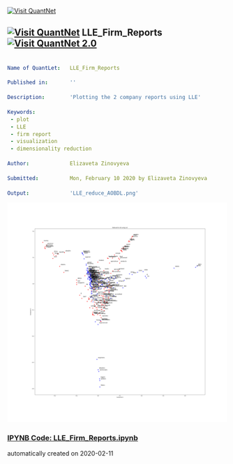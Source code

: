 [<img src="https://github.com/QuantLet/Styleguide-and-FAQ/blob/master/pictures/banner.png" width="888" alt="Visit QuantNet">](http://quantlet.de/)

## [<img src="https://github.com/QuantLet/Styleguide-and-FAQ/blob/master/pictures/qloqo.png" alt="Visit QuantNet">](http://quantlet.de/) **LLE_Firm_Reports** [<img src="https://github.com/QuantLet/Styleguide-and-FAQ/blob/master/pictures/QN2.png" width="60" alt="Visit QuantNet 2.0">](http://quantlet.de/)

```yaml

Name of QuantLet:   LLE_Firm_Reports

Published in:       ''

Description:        'Plotting the 2 company reports using LLE'

Keywords:
 - plot
 - LLE
 - firm report
 - visualization
 - dimensionality reduction

Author:             Elizaveta Zinovyeva

Submitted:          Mon, February 10 2020 by Elizaveta Zinovyeva

Output:             'LLE_reduce_AOBDL.png'

```

![Picture1](LLE_reduce_firm_reports.png)

### [IPYNB Code: LLE_Firm_Reports.ipynb](LLE_Firm_Reports.ipynb)


automatically created on 2020-02-11
